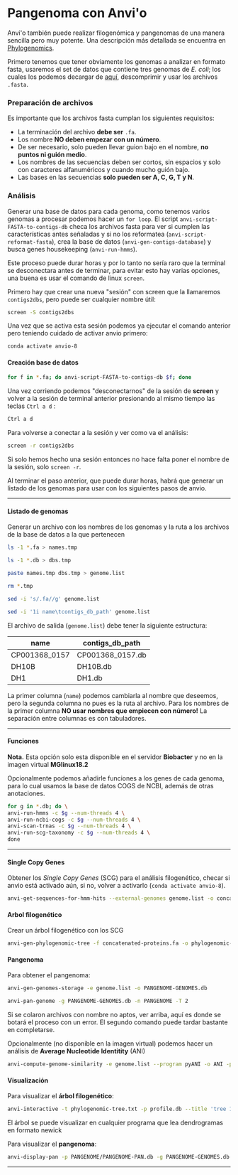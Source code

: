# Pangenoma con Anvi'o

Anvi'o también puede realizar filogenómica y pangenomas de una manera sencilla pero muy potente. Una descripción más detallada se encuentra en [Phylogenomics](https://merenlab.org/2017/06/07/phylogenomics/).

Primero tenemos que tener obviamente los genomas a analizar en formato fasta, usaremos el set de datos que contiene tres genomas de *E. coli*; los cuales los podemos decargar de [aquí](https://drive.google.com/file/d/1OSoJIfb7kkdGx4rJrfHHKYqy-d_Ucejw/view?usp=share_link), descomprimir y usar los archivos `.fasta`.

### Preparación de archivos
Es importante que los archivos fasta cumplan los siguientes requisitos:
- La terminación del archivo **debe ser** `.fa`.
- Los nombre **NO deben empezar con un número**.
- De ser necesario, solo pueden llevar guion bajo en el nombre, **no puntos ni guión medio**.
- Los nombres de las secuencias deben ser cortos, sin espacios y solo con caracteres alfanuméricos y cuando mucho guión bajo.
- Las bases en las secuencias **solo pueden ser A, C, G, T y N**.

### Análisis
Generar una base de datos para cada genoma, como tenemos varios genomas a procesar podemos hacer un `for loop`. El script `anvi-script-FASTA-to-contigs-db` checa los archivos fasta para ver si cumplen las características antes señaladas y si no los reformatea (`anvi-script-reformat-fasta`), crea la base de datos (`anvi-gen-contigs-database`) y busca genes housekeeping (`anvi-run-hmms`).

Este proceso puede durar horas y por lo tanto no sería raro que la terminal se desconectara antes de terminar, para evitar esto hay varias opciones, una buena es usar el comando de linux `screen`.

Primero hay que crear una nueva "sesión" con screen que la llamaremos `contigs2dbs`, pero puede ser cualquier nombre útil:

```bash
screen -S contigs2dbs
```

Una vez que se activa esta sesión podemos ya ejecutar el comando anterior pero teniendo cuidado de activar anvio primero:

```bash
conda activate anvio-8
```
#### Creación base de datos

```bash
for f in *.fa; do anvi-script-FASTA-to-contigs-db $f; done
```
Una vez corriendo podemos "desconectarnos" de la sesión de **screen** y volver a la sesión de terminal anterior presionando al mismo tiempo las teclas `Ctrl a d` :

```bash
Ctrl a d
```
Para volverse a conectar a la sesión y ver como va el análisis:

```bash
screen -r contigs2dbs
```
Si solo hemos hecho una sesión entonces no hace falta poner el nombre de la sesión, solo `screen -r`.

Al terminar el paso anterior, que puede durar horas, habrá que generar un listado de los genomas para usar con los siguientes pasos de anvio.
***
#### Listado de genomas

Generar un archivo con los nombres de los genomas y la ruta a los archivos de la base de datos a la que pertenecen

```bash
ls -1 *.fa > names.tmp
```
```bash
ls -1 *.db > dbs.tmp
```
```bash
paste names.tmp dbs.tmp > genome.list
```
```bash
rm *.tmp
```
```bash
sed -i 's/.fa//g' genome.list
```
```bash
sed -i '1i name\tcontigs_db_path' genome.list
```

El archivo de salida (`genome.list`) debe tener la siguiente estructura:

| name | contigs_db_path |
| --- | --- |
| CP001368_0157 | CP001368_0157.db |
| DH10B | DH10B.db |
| DH1 | DH1.db |

La primer columna (`name`) podemos cambiarla al nombre que deseemos, pero la segunda columna no pues es la ruta al archivo. Para los nombres de la primer columna **NO usar nombres que empiecen con número!** La separación entre columnas es con tabuladores.
***
#### Funciones
**Nota.** Esta opción solo esta disponible en el servidor **Biobacter** y no en la imagen virtual **MGlinux18.2**

Opcionalmente podemos añadirle funciones a los genes de cada genoma, para lo cual usamos la base de datos COGS de NCBI, además de otras anotaciones.

```bash
for g in *.db; do \
anvi-run-hmms -c $g --num-threads 4 \
anvi-run-ncbi-cogs -c $g --num-threads 4 \
anvi-scan-trnas -c $g --num-threads 4 \
anvi-run-scg-taxonomy -c $g --num-threads 4 \
done
```
***
#### Single Copy Genes
Obtener los *Single Copy Genes* (SCG) para el análisis filogenético, checar si anvio está activado aún, si no, volver a activarlo (`conda activate anvio-8`).

```bash
anvi-get-sequences-for-hmm-hits --external-genomes genome.list -o concatenated-proteins.fa --hmm-source Bacteria_71 --return-best-hit --get-aa-sequences --concatenate
```
#### Arbol filogenético
Crear un árbol filogenético con los SCG

```bash
anvi-gen-phylogenomic-tree -f concatenated-proteins.fa -o phylogenomic-tree.txt
```
#### Pangenoma
Para obtener el pangenoma:
```bash
anvi-gen-genomes-storage -e genome.list -o PANGENOME-GENOMES.db
```
```bash
anvi-pan-genome -g PANGENOME-GENOMES.db -n PANGENOME -T 2
```
Si se colaron archivos con nombre no aptos, ver arriba, aquí es donde se botará el proceso con un error. El segundo comando puede tardar bastante en completarse.

Opcionalmente (no disponible en la imagen virtual) podemos hacer un análisis de **Average Nucleotide Identitity** (ANI)

```bash
anvi-compute-genome-similarity -e genome.list --program pyANI -o ANI -p PANGENOME/PANGENOME-PAN.db -T 8
```
#### Visualización
Para visualizar el **árbol filogenético**:
```bash
anvi-interactive -t phylogenomic-tree.txt -p profile.db --title 'tree 1' --manual
```

El árbol se puede visualizar en cualquier programa que lea dendrogramas en formato newick

Para visualizar el **pangenoma**:
```bash
anvi-display-pan -p PANGENOME/PANGENOME-PAN.db -g PANGENOME-GENOMES.db
```
***
